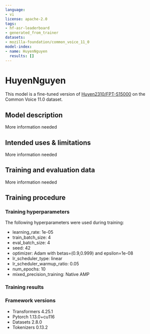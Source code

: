 ```yaml
---
language:
- vi
license: apache-2.0
tags:
- hf-asr-leaderboard
- generated_from_trainer
datasets:
- mozilla-foundation/common_voice_11_0
model-index:
- name: HuyenNguyen
  results: []
---
```


<!-- This model card has been generated automatically according to the information the Trainer had access to. You
should probably proofread and complete it, then remove this comment. -->

# HuyenNguyen

This model is a fine-tuned version of [Huyen2310/FPT-S15000](https://huggingface.co/Huyen2310/FPT-S15000) on the Common Voice 11.0 dataset.

## Model description

More information needed

## Intended uses & limitations

More information needed

## Training and evaluation data

More information needed

## Training procedure

### Training hyperparameters

The following hyperparameters were used during training:
- learning_rate: 1e-05
- train_batch_size: 4
- eval_batch_size: 4
- seed: 42
- optimizer: Adam with betas=(0.9,0.999) and epsilon=1e-08
- lr_scheduler_type: linear
- lr_scheduler_warmup_ratio: 0.05
- num_epochs: 10
- mixed_precision_training: Native AMP

### Training results



### Framework versions

- Transformers 4.25.1
- Pytorch 1.13.0+cu116
- Datasets 2.8.0
- Tokenizers 0.13.2

